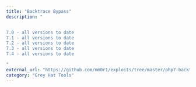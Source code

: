 ```yaml
---
title: "Backtrace Bypass"
description: "


7.0 - all versions to date
7.1 - all versions to date
7.2 - all versions to date
7.3 - all versions to date
7.4 - all versions to date

"
external_url: "https://github.com/mm0r1/exploits/tree/master/php7-backtrace-bypass"
category: "Grey Hat Tools"
---
```

